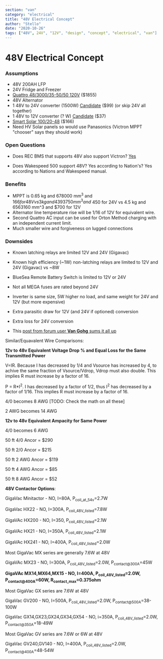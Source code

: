 ```yaml
---
section: "van"
category: "electrical"
title: "48V Electrical Concept"
author: "Stello"
date: "2020-10-26"
tags: ["48V", 24V", "12V", "design", "concept", "electrical", "van"]
---
```

# 48V Electrical Concept

### Assumptions

* 48V 200AH LFP
* 24V Fridge and Freezer
* [Quattro 48/3000/35-50/50 120V](https://www.victronenergy.com/upload/documents/Datasheet-Quattro-3-10kVA-120V-EN.pdf) ($1855)
* 48V Alternator
* 1 48V to 24V converter (1500W) [Candidate](https://www.ato.com/Content/doc/dc-dc-converter-48v-to-24v/ATOWG-48S2463.pdf) ($99) (or skip 24V all together)
* 1 48V to 12V converter (? W) [Candidate](https://www.ato.com/Content/doc/dc-dc-converter-48v-to-12v/ATOWG-48S1230.pdf) ($37)
* [Smart Solar 100/20-48](https://www.victronenergy.com/upload/documents/Datasheet-SmartSolar-charge-controller-MPPT-75-10,-75-15,-100-15,-100-20_48V-EN.pdf) ($166)
* Need HV Solar panels so would use Panasonics (Victron MPPT "chooser" says they should work)

### Open Questions

* Does REC BMS that supports 48V also support Victron? [Yes](http://www.rec-bms.com/datasheet/UserManual_REC_Victron_BMS.pdf)

* Does Wakespeed 500 support 48V? Yes according to Nation's? Yes according to Nations and Wakespeed manual.

### Benefits

* MPPT is 0.65 kg and 678000 mm<sup>3</sup> and $166 for 48V vs 3 kg and 4393750 mm^3  and ~$450 for 24V vs 4.5 kg and 6563160 mm^3 and $700 for 12V
* Alternator line temperature rise will be 1/16 of 12V for equivalent wire.
* Second Quattro AC input can be used for Orton Method charging with an independent current limit.
* Much smaller wire and forgiveness on lugged connections

### Downsides

* Known latching relays are limited 12V and 24V (Gigavac)
* Known high efficiency (~1W) non-latching relays are limited to 12V and 24V (Gigavac) vs ~8W
* BlueSea Remote Battery Switch is limited to 12V or 24V
* Not all MEGA fuses are rated beyond 24V

* Inverter is same size, 5W higher no load, and same weight for 24V and 12V (but more expensive)
* Extra parasitic draw for 12V (and 24V if optioned) conversion
* Extra loss for 24V conversion
* This [post from forum user **Van Gohg** sums it all up](https://www.fordtransitusaforum.com/threads/12v-24v-or-48v-house-battery.82319/post-1069724)

Similar/Equavalent Wire Comparisons:

**12v to 48v Equivalent Voltage Drop % and Equal Loss for the Same Transmitted Power**

V=IR.  Because I has decreased by 1/4 and Vsource has increased by 4, to achive the same fraction of Vsource/Vdrop, Vdrop must also double.  This implies R must increase by a factor of 16.

P = R*I<sup>2</sup>.  I has decreased by a factor of 1/2, thus I<sup>2</sup> has decreased by a factor of 1/16.  This implies R must increase by a factor of 16.

4/0 becomes 8 AWG [TODO: Check the math on all these]

2 AWG becomes 14 AWG

**12v to 48v Equivalent Ampacity for Same Power**

4/0 becomes 6 AWG



50 ft 4/0 Ancor = $290

50 ft 2/0 Ancor = $215

50 ft 2 AWG Ancor = $119

50 ft 4 AWG Ancor = $85

50 ft 8 AWG Ancor = $52

**48V Contactor Options**:

GigaVac Minitactor - NO, I=80A, P<sub>coil_at_54v</sub>=2.7W 

GigaVac HX22 - NO, I=300A, P<sub>coil_48V_listed</sub>=7.8W

GigaVAc HX200 - NO, I=350, P<sub>coil_48V_listed</sub>=2.1W

GigaVAc HX21 - NO, I=350A, P<sub>coil_48V_listed</sub>=2.1W

GigaVAc HX241 - NO, I=400A, P<sub>coil_48V_listed</sub>=2.0W

Most GigaVac MX series are generally 7.6W at 48V

GigaVAc MX23 - NO, I=300A, P<sub>coil_48V_listed</sub>=2.0W, P<sub>contact@300A</sub>=45W

**GigaVAc MX14,MX64,MX15 - NO, I=400A, P<sub>coil_48V_listed</sub>=2.0W, P<sub>contact@400A</sub>=60W, R<sub>contact_max</sub>=0.375ohm**

Most GigaVac GX series are 7.6W at 48V

GigaVac GV200 - NO, I=500A, P<sub>coil_48V_listed</sub>=2.0W, P<sub>contact@500A</sub>=38-100W

GigaVac GX14,GX23,GX24,GX34,GX54 - NO, i=350A, P<sub>coil_48V_listed</sub>=2.0W, P<sub>contact@350A</sub>=18-49W

Most GigaVac GV series are 7.6W or 6W at 48V

GigaVac GV240,GV140 - NO, I=400A, P<sub>coil_48V_listed</sub>=2.0W, P<sub>contact@400A</sub>=48-54W

